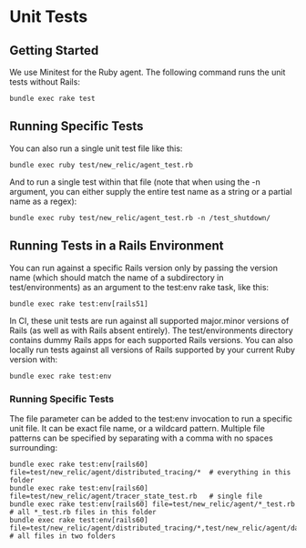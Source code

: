 # Unit Tests

## Getting Started

We use Minitest for the Ruby agent.  The following command runs the unit tests without Rails:

    bundle exec rake test

## Running Specific Tests

You can also run a single unit test file like this:

    bundle exec ruby test/new_relic/agent_test.rb

And to run a single test within that file (note that when using the -n argument, you can either supply the entire test name as a string or a partial name as a regex):

    bundle exec ruby test/new_relic/agent_test.rb -n /test_shutdown/

## Running Tests in a Rails Environment

You can run against a specific Rails version only by passing the version name (which should match the name of a subdirectory in test/environments) as an argument to the test:env rake task, like this:

    bundle exec rake test:env[rails51]

In CI, these unit tests are run against all supported major.minor versions of Rails (as well as with Rails absent entirely). The test/environments directory contains dummy Rails apps for each supported Rails versions. You can also locally run tests against all versions of Rails supported by your current Ruby version with:

    bundle exec rake test:env

### Running Specific Tests

The file parameter can be added to the test:env invocation to run a specific unit file.  It can be exact file name, or a wildcard pattern.  Multiple file patterns can be specified by separating with a comma with no spaces surrounding:

    bundle exec rake test:env[rails60] file=test/new_relic/agent/distributed_tracing/*  # everything in this folder
    bundle exec rake test:env[rails60] file=test/new_relic/agent/tracer_state_test.rb   # single file
    bundle exec rake test:env[rails60] file=test/new_relic/agent/*_test.rb              # all *_test.rb files in this folder
    bundle exec rake test:env[rails60] file=test/new_relic/agent/distributed_tracing/*,test/new_relic/agent/datastores/*  # all files in two folders
